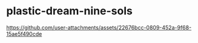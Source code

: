 # plastic-dream-nine-sols

https://github.com/user-attachments/assets/22676bcc-0809-452a-9f68-15ae5f490cde

